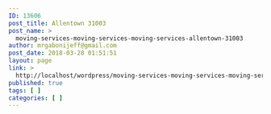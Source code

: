 ```yaml
---
ID: 13606
post_title: Allentown 31003
post_name: >
  moving-services-moving-services-moving-services-allentown-31003
author: mrgabonijeff@gmail.com
post_date: 2018-03-28 01:51:51
layout: page
link: >
  http://localhost/wordpress/moving-services-moving-services-moving-services-allentown-31003/
published: true
tags: [ ]
categories: [ ]
---
```

